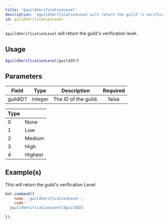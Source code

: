 ```yaml
---
title: '$guildVerificationLevel'
description: '$guildVerificationLevel will return the guild''s verification level.'
id: guildVerificationLevel
---
```


`$guildVerificationLevel` will return the guild's verification level.

## Usage

```php
$guildVerificationLevel[guildID?]
```

## Parameters

| Field    | Type    | Description          | Required |
| -------- | ------- | -------------------- |:--------:|
| guildID? | integer | The ID of the guild. |  false   |

| Type |         |
| ---- | ------- |
| 0    | None    |
| 1    | Low     |
| 2    | Medium  |
| 3    | High    |
| 4    | Highest |

## Example(s)

This will return the guild's verification Level:

```javascript
bot.command({
    name: 'guildVerificationLevel',
    code: `
  $guildVerificationLevel[$guildID]
  `
});
```
